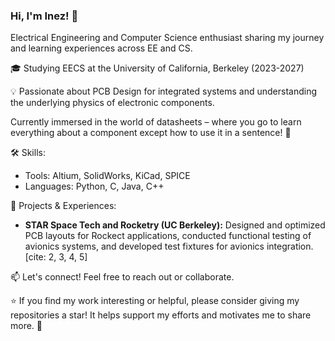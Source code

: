 ### Hi, I'm Inez! 👋

Electrical Engineering and Computer Science enthusiast sharing my journey and learning experiences across EE and CS.

🎓 Studying EECS at the University of California, Berkeley (2023-2027)

💡 Passionate about PCB Design for integrated systems and understanding the underlying physics of electronic components.

Currently immersed in the world of datasheets – where you go to learn everything about a component except how to use it in a sentence! 🤪

🛠️ Skills:

* Tools: Altium, SolidWorks, KiCad, SPICE
* Languages: Python, C, Java, C++
  
🚀 Projects & Experiences:

* **STAR Space Tech and Rocketry (UC Berkeley):** Designed and optimized PCB layouts for Rockect applications, conducted functional testing of avionics systems, and developed test fixtures for avionics integration. [cite: 2, 3, 4, 5]


📫 Let's connect! Feel free to reach out or collaborate.

⭐ If you find my work interesting or helpful, please consider giving my repositories a star! It helps support my efforts and motivates me to share more. 🙏
